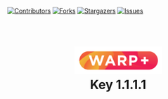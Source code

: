 [![Contributors](https://img.shields.io/github/contributors/truyem789/1.1.1.1.svg?style=for-the-badge)](https://github.com/truyem789/1.1.1.1./graphs/contributors)
[![Forks](https://img.shields.io/github/forks/truyem789/1.1.1.1.svg?style=for-the-badge)](https://github.com/truyem789/1.1.1.1./network/members)
[![Stargazers](https://img.shields.io/github/stars/truyem789/1.1.1.1.svg?style=for-the-badge)](https://github.com/truyem789/1.1.1.1./stargazers)
[![Issues](https://img.shields.io/github/issues/truyem789/1.1.1.1.svg?style=for-the-badge)](https://github.com/truyem789/1.1.1.1./issues)
<h1 align="center">
  <br>
  <a href="http://1.1.1.1"><img src="https://raw.githubusercontent.com/truyem789/1.1.1.1/main/Warp-plus-@4x.png" alt="Warp+" width="200"></a>
  <br>
  Key 1.1.1.1
  <br>
</h1>

